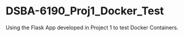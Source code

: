 # DSBA-6190_Proj1_Docker_Test
Using the Flask App developed in Project 1 to test Docker Containers.
